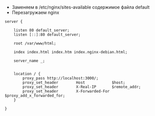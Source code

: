 * Заменяем в /etc/nginx/sites-available содержимое файла default
* Перезагружаем nginx

```
server {

    listen 80 default_server;
	listen [::]:80 default_server;

    root /var/www/html;

    index index.html index.htm index.nginx-debian.html;

	server_name _;

	    
    location / {
        proxy_pass http://localhost:3000/;
        proxy_set_header        Host            $host;
        proxy_set_header        X-Real-IP       $remote_addr;
        proxy_set_header        X-Forwarded-For $proxy_add_x_forwarded_for;
    }

}
```